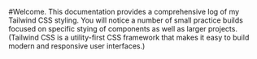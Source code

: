 #Welcome. 
This documentation provides a comprehensive log of my Tailwind CSS styling. 
You will notice a number of small practice builds focused on specific stying of components as well as larger projects.
(Tailwind CSS is a utility-first CSS framework that makes it easy to build modern and responsive user interfaces.)
